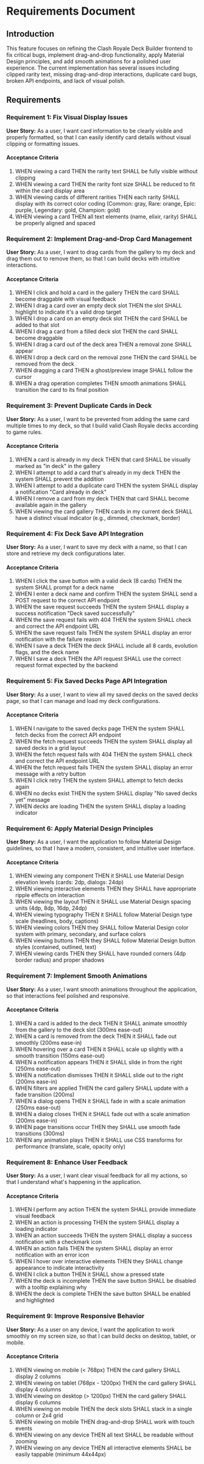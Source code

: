 # Requirements Document

## Introduction

This feature focuses on refining the Clash Royale Deck Builder frontend to fix critical bugs, implement drag-and-drop functionality, apply Material Design principles, and add smooth animations for a polished user experience. The current implementation has several issues including clipped rarity text, missing drag-and-drop interactions, duplicate card bugs, broken API endpoints, and lack of visual polish.

## Requirements

### Requirement 1: Fix Visual Display Issues

**User Story:** As a user, I want card information to be clearly visible and properly formatted, so that I can easily identify card details without visual clipping or formatting issues.

#### Acceptance Criteria

1. WHEN viewing a card THEN the rarity text SHALL be fully visible without clipping
2. WHEN viewing a card THEN the rarity font size SHALL be reduced to fit within the card display area
3. WHEN viewing cards of different rarities THEN each rarity SHALL display with its correct color coding (Common: gray, Rare: orange, Epic: purple, Legendary: gold, Champion: gold)
4. WHEN viewing a card THEN all text elements (name, elixir, rarity) SHALL be properly aligned and spaced

### Requirement 2: Implement Drag-and-Drop Card Management

**User Story:** As a user, I want to drag cards from the gallery to my deck and drag them out to remove them, so that I can build decks with intuitive interactions.

#### Acceptance Criteria

1. WHEN I click and hold a card in the gallery THEN the card SHALL become draggable with visual feedback
2. WHEN I drag a card over an empty deck slot THEN the slot SHALL highlight to indicate it's a valid drop target
3. WHEN I drop a card on an empty deck slot THEN the card SHALL be added to that slot
4. WHEN I drag a card from a filled deck slot THEN the card SHALL become draggable
5. WHEN I drag a card out of the deck area THEN a removal zone SHALL appear
6. WHEN I drop a deck card on the removal zone THEN the card SHALL be removed from the deck
7. WHEN dragging a card THEN a ghost/preview image SHALL follow the cursor
8. WHEN a drag operation completes THEN smooth animations SHALL transition the card to its final position

### Requirement 3: Prevent Duplicate Cards in Deck

**User Story:** As a user, I want to be prevented from adding the same card multiple times to my deck, so that I build valid Clash Royale decks according to game rules.

#### Acceptance Criteria

1. WHEN a card is already in my deck THEN that card SHALL be visually marked as "in deck" in the gallery
2. WHEN I attempt to add a card that's already in my deck THEN the system SHALL prevent the addition
3. WHEN I attempt to add a duplicate card THEN the system SHALL display a notification "Card already in deck"
4. WHEN I remove a card from my deck THEN that card SHALL become available again in the gallery
5. WHEN viewing the card gallery THEN cards in my current deck SHALL have a distinct visual indicator (e.g., dimmed, checkmark, border)

### Requirement 4: Fix Deck Save API Integration

**User Story:** As a user, I want to save my deck with a name, so that I can store and retrieve my deck configurations later.

#### Acceptance Criteria

1. WHEN I click the save button with a valid deck (8 cards) THEN the system SHALL prompt for a deck name
2. WHEN I enter a deck name and confirm THEN the system SHALL send a POST request to the correct API endpoint
3. WHEN the save request succeeds THEN the system SHALL display a success notification "Deck saved successfully"
4. WHEN the save request fails with 404 THEN the system SHALL check and correct the API endpoint URL
5. WHEN the save request fails THEN the system SHALL display an error notification with the failure reason
6. WHEN I save a deck THEN the deck SHALL include all 8 cards, evolution flags, and the deck name
7. WHEN I save a deck THEN the API request SHALL use the correct request format expected by the backend

### Requirement 5: Fix Saved Decks Page API Integration

**User Story:** As a user, I want to view all my saved decks on the saved decks page, so that I can manage and load my deck configurations.

#### Acceptance Criteria

1. WHEN I navigate to the saved decks page THEN the system SHALL fetch decks from the correct API endpoint
2. WHEN the fetch request succeeds THEN the system SHALL display all saved decks in a grid layout
3. WHEN the fetch request fails with 404 THEN the system SHALL check and correct the API endpoint URL
4. WHEN the fetch request fails THEN the system SHALL display an error message with a retry button
5. WHEN I click retry THEN the system SHALL attempt to fetch decks again
6. WHEN no decks exist THEN the system SHALL display "No saved decks yet" message
7. WHEN decks are loading THEN the system SHALL display a loading indicator

### Requirement 6: Apply Material Design Principles

**User Story:** As a user, I want the application to follow Material Design guidelines, so that I have a modern, consistent, and intuitive user interface.

#### Acceptance Criteria

1. WHEN viewing any component THEN it SHALL use Material Design elevation levels (cards: 2dp, dialogs: 24dp)
2. WHEN viewing interactive elements THEN they SHALL have appropriate ripple effects on interaction
3. WHEN viewing the layout THEN it SHALL use Material Design spacing units (4dp, 8dp, 16dp, 24dp)
4. WHEN viewing typography THEN it SHALL follow Material Design type scale (headlines, body, captions)
5. WHEN viewing colors THEN they SHALL follow Material Design color system with primary, secondary, and surface colors
6. WHEN viewing buttons THEN they SHALL follow Material Design button styles (contained, outlined, text)
7. WHEN viewing cards THEN they SHALL have rounded corners (4dp border radius) and proper shadows

### Requirement 7: Implement Smooth Animations

**User Story:** As a user, I want smooth animations throughout the application, so that interactions feel polished and responsive.

#### Acceptance Criteria

1. WHEN a card is added to the deck THEN it SHALL animate smoothly from the gallery to the deck slot (300ms ease-out)
2. WHEN a card is removed from the deck THEN it SHALL fade out smoothly (200ms ease-in)
3. WHEN hovering over a card THEN it SHALL scale up slightly with a smooth transition (150ms ease-out)
4. WHEN a notification appears THEN it SHALL slide in from the right (250ms ease-out)
5. WHEN a notification dismisses THEN it SHALL slide out to the right (200ms ease-in)
6. WHEN filters are applied THEN the card gallery SHALL update with a fade transition (200ms)
7. WHEN a dialog opens THEN it SHALL fade in with a scale animation (250ms ease-out)
8. WHEN a dialog closes THEN it SHALL fade out with a scale animation (200ms ease-in)
9. WHEN page transitions occur THEN they SHALL use smooth fade transitions (300ms)
10. WHEN any animation plays THEN it SHALL use CSS transforms for performance (translate, scale, opacity only)

### Requirement 8: Enhance User Feedback

**User Story:** As a user, I want clear visual feedback for all my actions, so that I understand what's happening in the application.

#### Acceptance Criteria

1. WHEN I perform any action THEN the system SHALL provide immediate visual feedback
2. WHEN an action is processing THEN the system SHALL display a loading indicator
3. WHEN an action succeeds THEN the system SHALL display a success notification with a checkmark icon
4. WHEN an action fails THEN the system SHALL display an error notification with an error icon
5. WHEN I hover over interactive elements THEN they SHALL change appearance to indicate interactivity
6. WHEN I click a button THEN it SHALL show a pressed state
7. WHEN the deck is incomplete THEN the save button SHALL be disabled with a tooltip explaining why
8. WHEN the deck is complete THEN the save button SHALL be enabled and highlighted

### Requirement 9: Improve Responsive Behavior

**User Story:** As a user on any device, I want the application to work smoothly on my screen size, so that I can build decks on desktop, tablet, or mobile.

#### Acceptance Criteria

1. WHEN viewing on mobile (< 768px) THEN the card gallery SHALL display 2 columns
2. WHEN viewing on tablet (768px - 1200px) THEN the card gallery SHALL display 4 columns
3. WHEN viewing on desktop (> 1200px) THEN the card gallery SHALL display 6 columns
4. WHEN viewing on mobile THEN the deck slots SHALL stack in a single column or 2x4 grid
5. WHEN viewing on mobile THEN drag-and-drop SHALL work with touch events
6. WHEN viewing on any device THEN all text SHALL be readable without zooming
7. WHEN viewing on any device THEN all interactive elements SHALL be easily tappable (minimum 44x44px)
